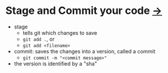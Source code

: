 # Stage and Commit your code [->](./11.md)

* stage
  * tells git which changes to save
  * `git add .`, or
  * `git add <filename>`
* commit: saves the changes into a version, called a commit
  * `git commit -m "<commit message>"`
* the version is identified by a "sha"
